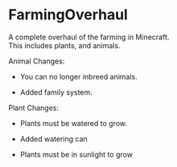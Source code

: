 # FarmingOverhaul

A complete overhaul of the farming in Minecraft.  
This includes plants, and animals.



Animal Changes:

   - You can no longer inbreed animals.

   - Added family system.



Plant Changes:

  - Plants must be watered to grow.

  - Added watering can

  - Plants must be in sunlight to grow
